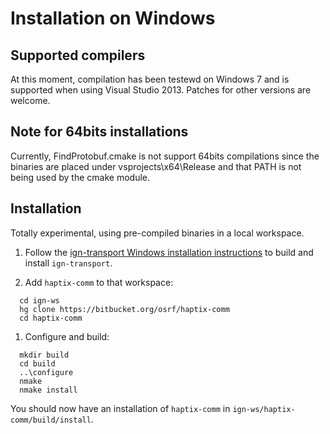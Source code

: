 # Installation on Windows

## Supported compilers

At this moment, compilation has been testewd on Windows 7 and is supported
when using Visual Studio 2013. Patches for other versions are welcome.

## Note for 64bits installations

Currently, FindProtobuf.cmake is not support 64bits compilations since the
binaries are placed under vsprojects\x64\Release and that PATH is not being
used by the cmake module.

## Installation

Totally experimental, using pre-compiled binaries in a local workspace.

1. Follow the [ign-transport Windows installation
instructions](https://bitbucket.org/ignitionrobotics/ign-transport/src/default/INSTALL_WIN32.md?at=win_support)
to build and install `ign-transport`.

1. Add `haptix-comm` to that workspace:
  ~~~~
    cd ign-ws
    hg clone https://bitbucket.org/osrf/haptix-comm
    cd haptix-comm
  ~~~~

1. Configure and build:

  ~~~~
    mkdir build
    cd build
    ..\configure
    nmake
    nmake install
  ~~~~

You should now have an installation of `haptix-comm` in `ign-ws/haptix-comm/build/install`.
